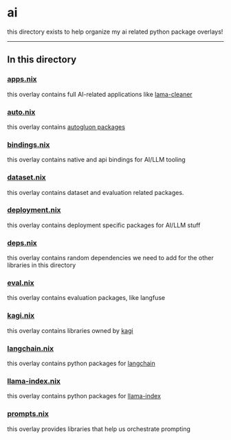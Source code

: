 # ai

this directory exists to help organize my ai related python package overlays!

---

## In this directory

### [apps.nix](./apps.nix)

this overlay contains full AI-related applications like [lama-cleaner](https://github.com/Sanster/lama-cleaner)

### [auto.nix](./auto.nix)

this overlay contains [autogluon packages](https://github.com/autogluon/autogluon)

### [bindings.nix](./bindings.nix)

this overlay contains native and api bindings for AI/LLM tooling

### [dataset.nix](./dataset.nix)

this overlay contains dataset and evaluation related packages.

### [deployment.nix](./deployment.nix)

this overlay contains deployment specific packages for AI/LLM stuff

### [deps.nix](./deps.nix)

this overlay contains random dependencies we need to add for the other libraries in this directory

### [eval.nix](./eval.nix)

this overlay contains evaluation packages, like langfuse

### [kagi.nix](./kagi.nix)

this overlay contains libraries owned by [kagi](https://github.com/kagisearch/)

### [langchain.nix](./langchain.nix)

this overlay contains python packages for [langchain](https://github.com/langchain-ai/langchain)

### [llama-index.nix](./llama-index.nix)

this overlay contains python packages for [llama-index](https://github.com/run-llama/llama_index)

### [prompts.nix](./prompts.nix)

this overlay provides libraries that help us orchestrate prompting
